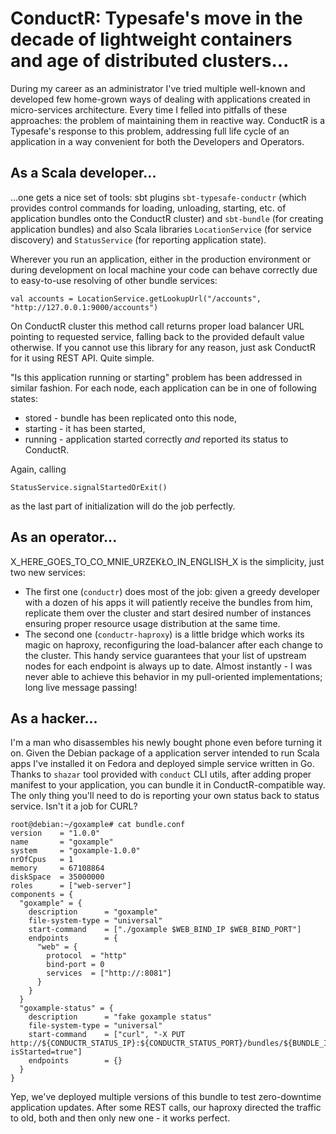 # ConductR: Typesafe's move in the decade of lightweight containers and age of distributed clusters...

During my career as an administrator I've tried multiple well-known and developed few home-grown ways of dealing with applications created in micro-services architecture.
Every time I felled into pitfalls of these approaches: the problem of maintaining them in reactive way.
ConductR is a Typesafe's response to this problem, addressing full life cycle of an application in a way convenient for both the Developers and Operators.

## As a Scala developer...
...one gets a nice set of tools: sbt plugins ```sbt-typesafe-conductr``` (which provides control commands for loading, unloading, starting, etc. of application bundles onto the ConductR cluster) and ```sbt-bundle``` (for creating application bundles) and also Scala libraries ```LocationService``` (for service discovery) and ```StatusService``` (for reporting application state).

Wherever you run an application, either in the production environment or during development on local machine your code can behave correctly due to easy-to-use resolving of other bundle services:
```
val accounts = LocationService.getLookupUrl("/accounts", "http://127.0.0.1:9000/accounts")
```
On ConductR cluster this method call returns proper load balancer URL pointing to requested service, falling back to the provided default value otherwise. If you cannot use this library for any reason, just ask ConductR for it using REST API. Quite simple. 

"Is this application running or starting" problem has been addressed in similar fashion.
For each node, each application can be in one of following states:
* stored - bundle has been replicated onto this node,
* starting - it has been started,
* running - application started correctly *and* reported its status to ConductR.

Again, calling
```
StatusService.signalStartedOrExit()
```
as the last part of initialization will do the job perfectly.

## As an operator...
X_HERE_GOES_TO_CO_MNIE_URZEKŁO_IN_ENGLISH_X is the simplicity, just two new services:
* The first one (```conductr```) does most of the job: given a greedy developer with a dozen of his apps it will patiently receive the bundles from him, replicate them over the cluster and start desired number of instances ensuring proper resource usage distribution at the same time.
* The second one (```conductr-haproxy```) is a little bridge which works its magic on haproxy, reconfiguring the load-balancer after each change to the cluster. This handy service guarantees that your list of upstream nodes for each endpoint is always up to date. Almost instantly - I was never able to achieve this behavior in my pull-oriented implementations; long live message passing!


## As a hacker...
I'm a man who disassembles his newly bought phone even before turning it on. Given the Debian package of a application server intended to run Scala apps I've installed it on Fedora and deployed simple service written in Go.
Thanks to ```shazar``` tool provided with ```conduct``` CLI utils, after adding proper manifest to your application, you can bundle it in ConductR-compatible way. The only thing you'll need to do is reporting your own status back to status service. Isn't it a job for CURL?
```
root@debian:~/goxample# cat bundle.conf 
version    = "1.0.0"
name       = "goxample"
system     = "goxample-1.0.0"
nrOfCpus   = 1
memory     = 67108864
diskSpace  = 35000000
roles      = ["web-server"]
components = {
  "goxample" = {
    description      = "goxample"
    file-system-type = "universal"
    start-command    = ["./goxample $WEB_BIND_IP $WEB_BIND_PORT"]
    endpoints        = {
      "web" = {
        protocol  = "http"
        bind-port = 0
        services  = ["http://:8081"]
      }
    }
  }
  "goxample-status" = {
    description      = "fake goxample status"
    file-system-type = "universal"
    start-command    = ["curl", "-X PUT http://${CONDUCTR_STATUS_IP}:${CONDUCTR_STATUS_PORT}/bundles/${BUNDLE_ID}?isStarted=true"]
    endpoints        = {}
  }
}
```
Yep, we've deployed multiple versions of this bundle to test zero-downtime application updates.
After some REST calls, our haproxy directed the traffic to old, both and then only new one - it works perfect.

